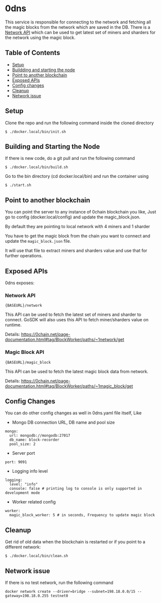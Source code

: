 # 0dns

This service is responsible for connecting to the network and fetching all the magic blocks from the network which are saved in the DB.
There is a [Network API](#network-api) which can be used to get latest set of miners and sharders for the network using the magic block.

## Table of Contents

- [Setup](#setup)
- [Buildding and starting the node](#building-and-starting-the-node)
- [Point to another blockchain](#point-to-another-blockchain)
- [Exposed APIs](#exposed-apis)
- [Config changes](#config-changes)
- [Cleanup](#cleanup)
- [Network issue](#network-issue)

## Setup

Clone the repo and run the following command inside the cloned directory

```
$ ./docker.local/bin/init.sh
```

## Building and Starting the Node

If there is new code, do a git pull and run the following command

```
$ ./docker.local/bin/build.sh
```

Go to the bin directory (cd docker.local/bin) and run the container using

```
$ ./start.sh
```

## Point to another blockchain

You can point the server to any instance of 0chain blockchain you like, Just go to config (docker.local/config) and update the magic_block.json.

By default they are pointing to local network with 4 miners and 1 sharder

You have to get the magic block from the chain you want to connect and update the `magic_block.json` file.

It will use that file to extract miners and sharders value and use that for further operations.

## Exposed APIs

0dns exposes:

### Network API

```
{BASEURL}/network
```

This API can be used to fetch the latest set of miners and sharder to connect.
GoSDK will also uses this API to fetch miner/sharders value on runtime.

Details: https://0chain.net/page-documentation.html#tag/BlockWorker/paths/~1network/get

### Magic Block API

```
{BASEURL}/magic_block
```

This API can be used to fetch the latest magic block data from network.

Details: https://0chain.net/page-documentation.html#tag/BlockWorker/paths/~1magic_block/get

## Config Changes

You can do other config changes as well in 0dns.yaml file itself, Like

- Mongo DB connection URL, DB name and pool size

```
mongo:
  url: mongodb://mongodb:27017
  db_name: block-recorder
  pool_size: 2
```

- Server port

```
port: 9091
```

- Logging info level

```
logging:
  level: "info"
  console: false # printing log to console is only supported in development mode
```

- Worker related config

```
worker:
  magic_block_worker: 5 # in seconds, Frequency to update magic block
```

## Cleanup

Get rid of old data when the blockchain is restarted or if you point to a different network:

```
$ ./docker.local/bin/clean.sh
```

## Network issue

If there is no test network, run the following command

```
docker network create --driver=bridge --subnet=198.18.0.0/15 --gateway=198.18.0.255 testnet0
```
